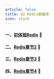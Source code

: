 ```yaml
---
article: false
title: 02 Redis数据库
icon: stack
---
```


#### 一、[初体验Redis](/sql/redis/redis01/) :book:
#### 二、[Redis章节2](/sql/redis/redis02/) :book:
#### 三、[Redis章节3](/sql/redis/redis03/) :book:
#### 四、[Redis章节4](/sql/redis/redis04/) :book:
